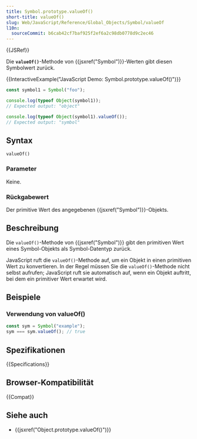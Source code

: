 ```yaml
---
title: Symbol.prototype.valueOf()
short-title: valueOf()
slug: Web/JavaScript/Reference/Global_Objects/Symbol/valueOf
l10n:
  sourceCommit: b6cab42cf7baf925f2ef6a2c98db0778d9c2ec46
---
```


{{JSRef}}

Die **`valueOf()`**-Methode von {{jsxref("Symbol")}}-Werten gibt diesen Symbolwert zurück.

{{InteractiveExample("JavaScript Demo: Symbol.prototype.valueOf()")}}

```js interactive-example
const symbol1 = Symbol("foo");

console.log(typeof Object(symbol1));
// Expected output: "object"

console.log(typeof Object(symbol1).valueOf());
// Expected output: "symbol"
```

## Syntax

```js-nolint
valueOf()
```

### Parameter

Keine.

### Rückgabewert

Der primitive Wert des angegebenen {{jsxref("Symbol")}}-Objekts.

## Beschreibung

Die `valueOf()`-Methode von {{jsxref("Symbol")}} gibt den primitiven Wert eines Symbol-Objekts als Symbol-Datentyp zurück.

JavaScript ruft die `valueOf()`-Methode auf, um ein Objekt in einen primitiven Wert zu konvertieren. In der Regel müssen Sie die `valueOf()`-Methode nicht selbst aufrufen; JavaScript ruft sie automatisch auf, wenn ein Objekt auftritt, bei dem ein primitiver Wert erwartet wird.

## Beispiele

### Verwendung von valueOf()

```js
const sym = Symbol("example");
sym === sym.valueOf(); // true
```

## Spezifikationen

{{Specifications}}

## Browser-Kompatibilität

{{Compat}}

## Siehe auch

- {{jsxref("Object.prototype.valueOf()")}}
